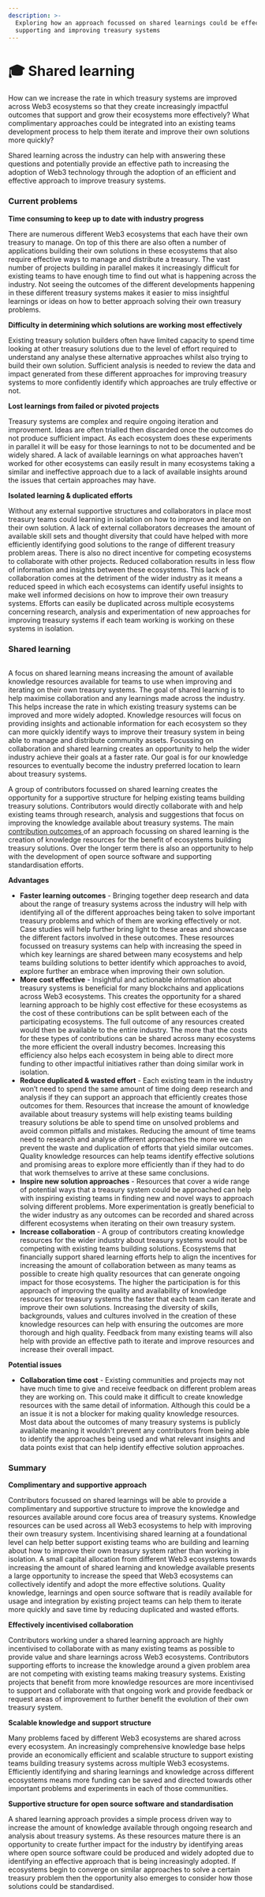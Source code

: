 ```yaml
---
description: >-
  Exploring how an approach focussed on shared learnings could be effective for
  supporting and improving treasury systems
---
```


# 🎓 Shared learning

How can we increase the rate in which treasury systems are improved across Web3 ecosystems so that they create increasingly impactful outcomes that support and grow their ecosystems more effectively? What complimentary approaches could be integrated into an existing teams development process to help them iterate and improve their own solutions more quickly?



Shared learning across the industry can help with answering these questions and potentially provide an effective path to increasing the adoption of Web3 technology through the adoption of an efficient and effective approach to improve treasury systems.



### Current problems



**Time consuming to keep up to date with industry progress**

There are numerous different Web3 ecosystems that each have their own treasury to manage. On top of this there are also often a number of applications building their own solutions in these ecosystems that also require effective ways to manage and distribute a treasury. The vast number of projects building in parallel makes it increasingly difficult for existing teams to have enough time to find out what is happening across the industry. Not seeing the outcomes of the different developments happening in these different treasury systems makes it easier to miss insightful learnings or ideas on how to better approach solving their own treasury problems.



**Difficulty in determining which solutions are working most effectively**

Existing treasury solution builders often have limited capacity to spend time looking at other treasury solutions due to the level of effort required to understand any analyse these alternative approaches whilst also trying to build their own solution. Sufficient analysis is needed to review the data and impact generated from these different approaches for improving treasury systems to more confidently identify which approaches are truly effective or not.



**Lost learnings from failed or pivoted projects**

Treasury systems are complex and require ongoing iteration and improvement. Ideas are often trialled then discarded once the outcomes do not produce sufficient impact. As each ecosystem does these experiments in parallel it will be easy for those learnings to not to be documented and be widely shared. A lack of available learnings on what approaches haven’t worked for other ecosystems can easily result in many ecosystems taking a similar and ineffective approach due to a lack of available insights around the issues that certain approaches may have.



**Isolated learning & duplicated efforts**

Without any external supportive structures and collaborators in place most treasury teams could learning in isolation on how to improve and iterate on their own solution. A lack of external collaborators decreases the amount of available skill sets and thought diversity that could have helped with more efficiently identifying good solutions to the range of different treasury problem areas. There is also no direct incentive for competing ecosystems to collaborate with other projects. Reduced collaboration results in less flow of information and insights between these ecosystems. This lack of collaboration comes at the detriment of the wider industry as it means a reduced speed in which each ecosystems can identify useful insights to make well informed decisions on how to improve their own treasury systems. Efforts can easily be duplicated across multiple ecosystems concerning research, analysis and experimentation of new approaches for improving treasury systems if each team working is working on these systems in isolation.



### **Shared learning**

<figure><img src="../.gitbook/assets/shared-learning.jpg" alt=""><figcaption></figcaption></figure>

A focus on shared learning means increasing the amount of available knowledge resources available for teams to use when improving and iterating on their own treasury systems. The goal of shared learning is to help maximise collaboration and any learnings made across the industry. This helps increase the rate in which existing treasury systems can be improved and more widely adopted. Knowledge resources will focus on providing insights and actionable information for each ecosystem so they can more quickly identify ways to improve their treasury system in being able to manage and distribute community assets. Focussing on collaboration and shared learning creates an opportunity to help the wider industry achieve their goals at a faster rate. Our goal is for our knowledge resources to eventually become the industry preferred location to learn about treasury systems.



A group of contributors focussed on shared learning creates the opportunity for a supportive structure for helping existing teams building treasury solutions. Contributors would directly collaborate with and help existing teams through research, analysis and suggestions that focus on improving the knowledge available about treasury systems. The main [contribution outcomes ](contribution-outcomes/)of an approach focussing on shared learning is the creation of knowledge resources for the benefit of ecosystems building treasury solutions. Over the longer term there is also an opportunity to help with the development of open source software and supporting standardisation efforts.



**Advantages**

* **Faster learning outcomes** - Bringing together deep research and data about the range of treasury systems across the industry will help with identifying all of the different approaches being taken to solve important treasury problems and which of them are working effectively or not. Case studies will help further bring light to these areas and showcase the different factors involved in these outcomes. These resources focussed on treasury systems can help with increasing the speed in which key learnings are shared between many ecosystems and help teams building solutions to better identify which approaches to avoid, explore further an embrace when improving their own solution.
* **More cost effective** - Insightful and actionable information about treasury systems is beneficial for many blockchains and applications across Web3 ecosystems. This creates the opportunity for a shared learning approach to be highly cost effective for these ecosystems as the cost of these contributions can be split between each of the participating ecosystems. The full outcome of any resources created would then be available to the entire industry. The more that the costs for these types of contributions can be shared across many ecosystems the more efficient the overall industry becomes. Increasing this efficiency also helps each ecosystem in being able to direct more funding to other impactful initiatives rather than doing similar work in isolation.
* **Reduce duplicated & wasted effort** - Each existing team in the industry won’t need to spend the same amount of time doing deep research and analysis if they can support an approach that efficiently creates those outcomes for them. Resources that increase the amount of knowledge available about treasury systems will help existing teams building treasury solutions be able to spend time on unsolved problems and avoid common pitfalls and mistakes. Reducing the amount of time teams need to research and analyse different approaches the more we can prevent the waste and duplication of efforts that yield similar outcomes. Quality knowledge resources can help teams identify effective solutions and promising areas to explore more efficiently than if they had to do that work themselves to arrive at these same conclusions.
* **Inspire new solution approaches** - Resources that cover a wide range of potential ways that a treasury system could be approached can help with inspiring existing teams in finding new and novel ways to approach solving different problems. More experimentation is greatly beneficial to the wider industry as any outcomes can be recorded and shared across different ecosystems when iterating on their own treasury system.
* **Increase collaboration** - A group of contributors creating knowledge resources for the wider industry about treasury systems would not be competing with existing teams building solutions. Ecosystems that financially support shared learning efforts help to align the incentives for increasing the amount of collaboration between as many teams as possible to create high quality resources that can generate ongoing impact for those ecosystems. The higher the participation is for this approach of improving the quality and availability of knowledge resources for treasury systems the faster that each team can iterate and improve their own solutions. Increasing the diversity of skills, backgrounds, values and cultures involved in the creation of these knowledge resources can help with ensuring the outcomes are more thorough and high quality. Feedback from many existing teams will also help with provide an effective path to iterate and improve resources and increase their overall impact.



**Potential issues**

* **Collaboration time cost** - Existing communities and projects may not have much time to give and receive feedback on different problem areas they are working on. This could make it difficult to create knowledge resources with the same detail of information. Although this could be a an issue it is not a blocker for making quality knowledge resources. Most data about the outcomes of many treasury systems is publicly available meaning it wouldn't prevent any contributors from being able to identify the approaches being used and what relevant insights and data points exist that can help identify effective solution approaches.



### **Summary**



**Complimentary and supportive approach**

Contributors focussed on shared learnings will be able to provide a complimentary and supportive structure to improve the knowledge and resources available around core focus area of treasury systems. Knowledge resources can be used across all Web3 ecosystems to help with improving their own treasury system. Incentivising shared learning at a foundational level can help better support existing teams who are building and learning about how to improve their own treasury system rather than working in isolation. A small capital allocation from different Web3 ecosystems towards increasing the amount of shared learning and knowledge available presents a large opportunity to increase the speed that Web3 ecosystems can collectively identify and adopt the more effective solutions. Quality knowledge, learnings and open source software that is readily available for usage and integration by existing project teams can help them to iterate more quickly and save time by reducing duplicated and wasted efforts.



**Effectively incentivised collaboration**

Contributors working under a shared learning approach are highly incentivised to collaborate with as many existing teams as possible to provide value and share learnings across Web3 ecosystems. Contributors supporting efforts to increase the knowledge around a given problem area are not competing with existing teams making treasury systems. Existing projects that benefit from more knowledge resources are more incentivised to support and collaborate with that ongoing work and provide feedback or request areas of improvement to further benefit the evolution of their own treasury system.



**Scalable knowledge and support structure**

Many problems faced by different Web3 ecosystems are shared across every ecosystem. An increasingly comprehensive knowledge base helps provide an economically efficient and scalable structure to support existing teams building treasury systems across multiple Web3 ecosystems. Efficiently identifying and sharing learnings and knowledge across different ecosystems means more funding can be saved and directed towards other important problems and experiments in each of those communities.



**Supportive structure for open source software and standardisation**

A shared learning approach provides a simple process driven way to increase the amount of knowledge available through ongoing research and analysis about treasury systems. As these resources mature there is an opportunity to create further impact for the industry by identifying areas where open source software could be produced and widely adopted due to identifying an effective approach that is being increasingly adopted. If ecosystems begin to converge on similar approaches to solve a certain treasury problem then the opportunity also emerges to consider how those solutions could be standardised.
